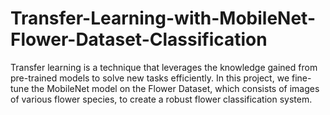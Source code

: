 # Transfer-Learning-with-MobileNet-Flower-Dataset-Classification
Transfer learning is a technique that leverages the knowledge gained from pre-trained models to solve new tasks efficiently. In this project, we fine-tune the MobileNet model on the Flower Dataset, which consists of images of various flower species, to create a robust flower classification system.
